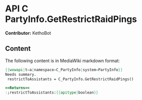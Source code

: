 # API C PartyInfo.GetRestrictRaidPings

**Contributor:** KethoBot

## Content

The following content is in MediaWiki markdown format:

```mediawiki
{{wowapi|t=a|namespace=C_PartyInfo|system=PartyInfo}}
Needs summary.
 restrictToAssistants = C_PartyInfo.GetRestrictRaidPings()

==Returns==
:;restrictToAssistants:{{apitype|boolean}}
```